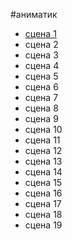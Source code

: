 #аниматик
- [сцена 1]()
- сцена 2
- сцена 3
- сцена 4
- сцена 5
- сцена 6
- сцена 7
- сцена 8
- сцена 9
- сцена 10
- сцена 11
- сцена 12
- сцена 13 
- сцена 14
- сцена 15
- сцена 16
- сцена 17
- сцена 18
- сцена 19